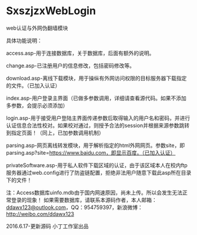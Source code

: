 # SxszjzxWebLogin
web认证与外网伪翻墙模块

具体功能说明：

access.asp-用于连接数据库，关于数据库，后面有额外的说明。

change.asp-已注册用户的信息修改，包括密码修改等。

download.asp-离线下载模块，用于操纵有外网访问权限的目标服务器下载指定的文件。（已加入认证）

index.asp-用户登录主界面（已做多参数调用，详细请查看源代码。如果不添加多参数，会提示必须添加）

login.asp-用于接受用户登陆主界面传递参数后取得输入的用户名和密码，并进行认证信息合法性校对。如果校对通过，则授予合法的session并根据来源参数跳转到指定页面！（同上，已加参数调用机制）

parsing.asp-网页离线转发模块，用于解析指定的html外网网页。参数site，即parsing.asp?site=https://www.baidu.com，即显示百度。（已加入认证）

privateSoftware.asp-用于私人软件下载区域的认证，由于该区域本人在校内ftp服务器通过web.config进行了防盗链配置，拒绝非法用户随意下载此asp所在目录下的文件！


注：Access数据库uinfo.mdb由于国内网速原因，尚未上传。所以会发生无法正常登录的现象！
如果需要数据库，请联系本源码作者，本人邮箱：ddawx123@outlook.com，QQ：954759397，新浪微博：http://weibo.com/ddawx123

2016.6.17-更新源码 小丁工作室出品
